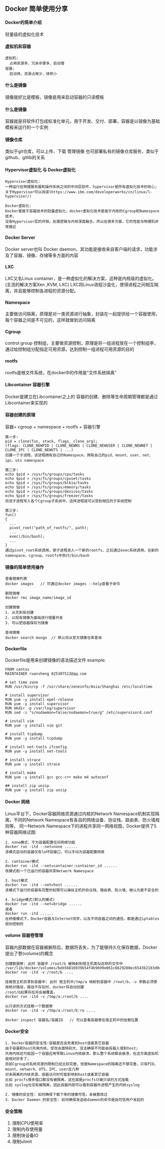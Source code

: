 ## Docker 简单使用分享

#### Docker的简单介绍
轻量级的虚拟化技术

#### 虚拟机和容器
```
虚拟机:
  占用资源多、冗余步骤多、启动慢
容器:
  启动快、资源占用少、体积小
```

#### 什么是镜像
镜像就好比是模板，镜像是用来启动容器的只读模板

#### 什么是镜像
容器就是将软件打包成标准化单元，用于开发、交付、部署，容器是以镜像为基础模板来运行的一个实例

#### 镜像仓库
类似于git仓库，可以上传、下载 管理镜像
也可部署私有的镜像仓库服务，类似于github、gitlib的关系

#### Hypervisor虚拟化 与 Docker虚拟化
```
Hypervisor虚拟化:
一种运行在物理服务器和操作系统之间的中间层软件，hypervisor是所有虚拟化技术的核心;
关于Hypervisor可以阅读(https://www.ibm.com/developerworks/cn/linux/l-hypervisor/)

Docker虚拟化:
Docker是居于容器技术的轻量虚拟化，docker虚拟化技术是居于内核的Cgroup和Namespace技术，
没有Hypervisor层的开销，处理逻辑与内核深度融合，所以在很多方面，它的性能与物理机非常接近
```

#### Docker Server
Docker server也叫 Docker daemon，其功能是接收来自客户端的请求，功能涉及了容器、镜像、存储等多方面的内容

#### LXC
LXC又名Linux container，是一种虚拟化的解决方案，这种是内核级的虚拟化。(主流的解决方案Xen ,KVM, LXC)
LXC将Linux进程沙盒化，使得进程之间相互隔离，并且能够控制各进程的资源分配。

#### Namespace
主要做访问隔离，原理是对一类资源进行抽象，封装在一起提供给一个容器使用，每个容器之间是不可见的，这样就做到访问隔离

#### Cgroup
control group 控制组，主要做资源控制，原理是将一组进程放在一个控制组李，通过给控制组分配指定可用资源，达到控制一组进程可用资源的目的

#### rootfs
rootfs是根文件系统，在docker中的作用是"文件系统隔离"

#### Libcontainer 容器引擎
Docker是建立在Libcontainer之上的
容器的创建、删除等生命周期管理都是通过Libcontainer来实现的

#### 容器创建的原理
容器= cgroup + namespace + rootfs + 容器引擎
```
第一步:
pid = clone(fun, stack, flags, clone_arg);
(flags: CLONE_NEWPID | CLONE_NEWNS | CLONE_NEWUSER | CLONE_NEWNET | CLONE_IPC | CLONE_NEWUTS | ...)
创建一个子进程，该进程拥有自己的Namespace，拥有自己的pid、mount、user、net、ipc、uts namespace

第二步:
echo $pid > /sys/fs/groups/cpu/tasks
echo $pid > /sys/fs/groups/cpuset/tasks
echo $pid > /sys/fs/groups/blkio/tasks
echo $pid > /sys/fs/groups/emeory/tasks
echo $pid > /sys/fs/groups/devices/tasks
echo $pid > /sys/fs/groups/freezer/tasks
将该子进程写入各个Cgroup子系统中，这样进程就可以受到相应的子系统控制

第三步:
fun()
{
  ...
  pivot_root("path_of_rootfs/", path);
  ...
  exec(/bin/bash);
  ...
}
通过pivot_root系统调用，使子进程进入一个新的rootfs，之后通过exec系统调用，在新的namespace、cgroup、rootfs中执行/bin/bash
```

#### 镜像的简单使用操作
```
查看镜像列表
docker images   // 可通过docker images --help查看子命令

删除镜像
docker rmi image_name/image_id

创建镜像
1. 从无到有创建
2. 以现有镜像为基础进行增量开发
3. 可以把容器保存为镜像

查询镜像
docker search mongo  // 默认将从官方镜像仓库查询
```

#### Dockerfile
Dockerfile是用来创建镜像的语法描述文件
example:
```
FROM centos
MAINTAINER ruansheng 825307513@qq.com

# set time zone
RUN /usr/bin/cp -f /usr/share/zoneinfo/Asia/Shanghai /etc/localtime

# install supervisor
RUN yum -y install epel-release
RUN yum -y install supervisor
RUN mkdir -p /var/log/supervisor
RUN sed -i "s/nodaemon=false/nodaemon=true/g" /etc/supervisord.conf

# install vim
RUN yum -y install vim git

# install tcpdump
RUN yum -y install tcpdump

# install net-tools ifconfig
RUN yum -y install net-tools

# install strace
RUN yum -y install strace

# install make
RUN yum -y install gcc gcc-c++ make m4 autoconf

## install zip unzip
RUN yum -y install zip unzip
```

#### Docker 网络
Linux平台下，Docker容器网络资源通过内核的Network Namespace机制实现隔离，不同的Network Namespace有各自的网络设备、协议栈、路由表、防火墙规则等，
同一Network Namespace下的进程共享同一网络视图，Docker提供了5种容器网络试图:
```
1. none模式，不为容器配置任何网络功能
docker run -itd --net=none ......
该模式启动的容器仅有lo环回接口，可以手动为容器配置网络

2. container模式
docker run -itd --net=container:container_id ......
改模式和一个已运行的容器共享Network Namespace

3. host模式
docker run -itd --net=host ......
该模式下运行的容器有完整的权限可以操纵主机的协议栈、路由表、防火墙，被认为是不安全的

4. bridge模式(默认的模式)
docker run -itd --net=bridge ......
或者
docker run -itd ......
在桥接模式下，Docker容器与Internet同学，以及不同容器之间的通信，都是通过iptables规则控制的
```

#### volume 容器卷管理
容器内部数据在容器被删除后，数据将丢失，为了能够持久化保存数据，Docker提出了卷(volume)的概念
```
创建数据卷: 此时 容器中 /root/b 被映射到宿主机类似这样的文件中 /var/lib/docker/volumes/beb56816939b54f4b9699e061c6629280ec6543b2183d0cbf8cebc2ff8375357/_data
docker run -itd -v /root/b ....

挂载宿主机目录到容器中: 此时 宿主机中/tmp/a 映射到容器中 /root/b，-v 参数必须使用绝对路径，路径不存在时，docker将自动创建
/root/b如果存在将会被覆盖，
docker run -itd -v /tmp/a:/root/b ....

以只读的方式挂载一个数据卷
docker run -itd -v /tmp/a:/root/b:ro ....

docker inspect 容器名/容器ID   // 可以查看容器卷在宿主机中的挂载位置
```

#### Docker安全
```
1. Docker容器的安全性:容器是否会危害到host或者其它容器
由于容器和host共用内核，受攻击面特别大，没法确保不可能由容器入侵到host;
共用内核还可能因一个容器应用导致Linux内核崩溃，那么整个系统都会崩溃，在这方面虚拟机就相对好多了;
目前Cgroup对系统资源的限制已经比较完善，但是Namespace的隔离还不够完善，只有PID、mount、network、UTS、IPC、user这几种
对未隔离的内核资源，容器访问时可能影响到host或者其它容器
比如 procfs很多借口都没有被隔离，这也就是procfs只被只读的方式挂载
比如 syslog也没有被隔离，因此容器内部可以看到容器外进程产生的内核syslog

2. 镜像的安全性: 如何确保下载下来的镜像可信，未被篡改过
3. Docker Daemon 的安全性: 如何确保发送给daemon的命令是由可信用户发起的
```

#### 安全策略
1. 限制CPU使用率
2. 限制内存使用量
3. 限制块设备IO
4. 限制ulimit


